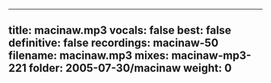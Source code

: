 
---
title: macinaw.mp3
vocals: false
best: false
definitive: false
recordings: macinaw-50
filename: macinaw.mp3
mixes: macinaw-mp3-221
folder: 2005-07-30/macinaw
weight: 0
---
